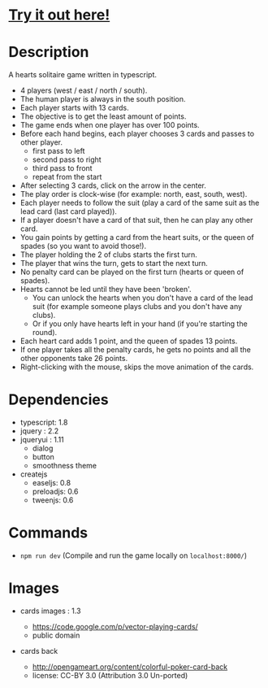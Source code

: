 # [Try it out here!](http://nbpt.eu/games/hearts_solitaire/)

# Description

A hearts solitaire game written in typescript.

-   4 players (west / east / north / south).
-   The human player is always in the south position.
-   Each player starts with 13 cards.
-   The objective is to get the least amount of points.
-   The game ends when one player has over 100 points.
-   Before each hand begins, each player chooses 3 cards and passes to other player.
    -   first pass to left
    -   second pass to right
    -   third pass to front
    -   repeat from the start
-   After selecting 3 cards, click on the arrow in the center.
-   The play order is clock-wise (for example: north, east, south, west).
-   Each player needs to follow the suit (play a card of the same suit as the lead card (last card played)).
-   If a player doesn't have a card of that suit, then he can play any other card.
-   You gain points by getting a card from the heart suits, or the queen of spades (so you want to avoid those!).
-   The player holding the 2 of clubs starts the first turn.
-   The player that wins the turn, gets to start the next turn.
-   No penalty card can be played on the first turn (hearts or queen of spades).
-   Hearts cannot be led until they have been 'broken'.
    -   You can unlock the hearts when you don't have a card of the lead suit (for example someone plays clubs and you don't have any clubs).
    -   Or if you only have hearts left in your hand (if you're starting the round).
-   Each heart card adds 1 point, and the queen of spades 13 points.
-   If one player takes all the penalty cards, he gets no points and all the other opponents take 26 points.
-   Right-clicking with the mouse, skips the move animation of the cards.

# Dependencies

-   typescript: 1.8
-   jquery : 2.2
-   jqueryui : 1.11
    -   dialog
    -   button
    -   smoothness theme
-   createjs
    -   easeljs: 0.8
    -   preloadjs: 0.6
    -   tweenjs: 0.6

# Commands

-   `npm run dev` (Compile and run the game locally on `localhost:8000/`)

# Images

-   cards images : 1.3

    -   https://code.google.com/p/vector-playing-cards/
    -   public domain

-   cards back
    -   http://opengameart.org/content/colorful-poker-card-back
    -   license: CC-BY 3.0 (Attribution 3.0 Un-ported)

